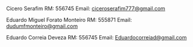 Cicero Serafim
RM: 556745
Email: ciceroserafim777@gmail.com

Eduardo Miguel Forato Monteiro
RM: 555871
Email: dudumfmonteiro@gmail.com

Eduardo Correia Deveza
RM: 556745
Email: Eduardocorreiad@gmail.com
